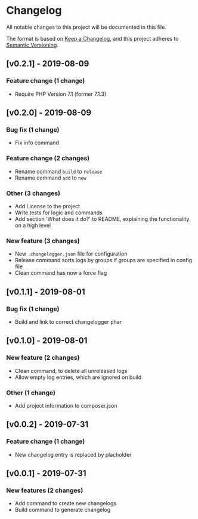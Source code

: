 # Changelog

All notable changes to this project will be documented in this file.

The format is based on [Keep a Changelog](https://keepachangelog.com/), and this project adheres to [Semantic Versioning](https://semver.org/spec/v2.0.0.html).

<!-- CHANGELOGGER -->

## [v0.2.1] - 2019-08-09

### Feature change (1 change)

- Require PHP Version 7.1 (former 7.1.3)


## [v0.2.0] - 2019-08-09

### Bug fix (1 change)

- Fix info command

### Feature change (2 changes)

- Rename command `build` to `release`
- Rename command `add` to `new`

### Other (3 changes)

- Add License to the project
- Write tests for logic and commands
- Add section 'What does it do?' to README, explaining the functionality on a high level

### New feature (3 changes)

- New `.changelogger.json` file for configuration
- Release command sorts logs by groups if groups are specified in config file
- Clean command has now a force flag


## [v0.1.1] - 2019-08-01

### Bug fix (1 change)

* Build and link to correct changelogger phar


## [v0.1.0] - 2019-08-01

### New feature (2 changes)

* Clean command, to delete all unreleased logs
* Allow empty log entries, which are ignored on build

### Other (1 change)

* Add project information to composer.json


## [v0.0.2] - 2019-07-31

### Feature change (1 change)

* New changelog entry is replaced by placholder


## [v0.0.1] - 2019-07-31

### New features (2 changes)

* Add command to create new changelogs
* Build command to generate changelog

